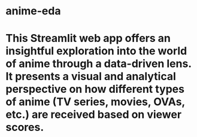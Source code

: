 # anime-eda
#   This Streamlit web app offers an insightful exploration into the world of anime through a data-driven lens. It presents a visual and analytical perspective on how different types of anime (TV series, movies, OVAs, etc.) are received based on viewer scores.
